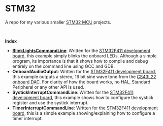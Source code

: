 STM32
=====

A repo for my various smaller [STM32 MCU](http://www.st.com/en/microcontrollers/stm32-32-bit-arm-cortex-mcus.html) projects.

 

**Index**

-   [**BlinkLightsCommandLine**](BlinkLightsCommandLine/README.md): Written for the [STM32F411 development board](http://www.st.com/en/microcontrollers/stm32f411.html?querycriteria=productId=LN1877), this example simply blinks the onboard LEDs.  Although a simple program, its importance is that it shows how to compile and debug entirely on the command line using GCC and GDB.  
-   **OnboardAudioOutput**: Written for the [STM32F411 development board](http://www.st.com/en/microcontrollers/stm32f411.html?querycriteria=productId=LN1877), this example outputs a stereo, 16 bit sine wave tone from the [CS43L22 onboard DAC](https://www.cirrus.com/products/cs43l22/).  For clarity of how the board works, no HAL, Standard Peripheral or any other API is used.
-   **SystickInterruptCommandLine**: Written for the [STM32F411 development board](http://www.st.com/en/microcontrollers/stm32f411.html?querycriteria=productId=LN1877), this example shows how to configure the systick register and use the systick interrupt.
-   **TimerInterruptCommandLine**: Written for the [STM32F411 development board](http://www.st.com/en/microcontrollers/stm32f411.html?querycriteria=productId=LN1877), this is a simple example showing/explaining how to configure a timer interrupt.

